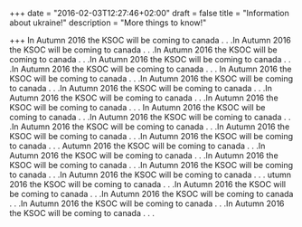 +++
date = "2016-02-03T12:27:46+02:00"
draft = false
title = "Information about ukraine!"
description = "More things to know!"

+++
In Autumn 2016 the KSOC will be coming to canada . . .In Autumn 2016 the KSOC will be coming to canada . . .In Autumn 2016 the KSOC will be coming to canada . . .In Autumn 2016 the KSOC will be coming to canada . . .In Autumn 2016 the KSOC will be coming to canada . . . In Autumn 2016 the KSOC will be coming to canada . . .In Autumn 2016 the KSOC will be coming to canada . . .In Autumn 2016 the KSOC will be coming to canada . . .In Autumn 2016 the KSOC will be coming to canada . . .In Autumn 2016 the KSOC will be coming to canada . . .
In Autumn 2016 the KSOC will be coming to canada . . .In Autumn 2016 the KSOC will be coming to canada . . .In Autumn 2016 the KSOC will be coming to canada . . .In Autumn 2016 the KSOC will be coming to canada . . .In Autumn 2016 the KSOC will be coming to canada . . .  Autumn 2016 the KSOC will be coming to canada . . .In Autumn 2016 the KSOC will be coming to canada . . .In Autumn 2016 the KSOC will be coming to canada . . .In Autumn 2016 the KSOC will be coming to canada . . .In Autumn 2016 the KSOC will be coming to canada . . . utumn 2016 the KSOC will be coming to canada . . .In Autumn 2016 the KSOC will be coming to canada . . .In Autumn 2016 the KSOC will be coming to canada . . .In Autumn 2016 the KSOC will be coming to canada . . .In Autumn 2016 the KSOC will be coming to canada . . .
